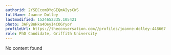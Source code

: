 ```yaml
---
authorid: 2YSECcomDYgGEQmAIysCWS
fullName: Joanne Dolley
lastmodified: 1524652335.105421
photo: 3AFyBnHka4OeyI4COGYyoY
profileUrl: https://theconversation.com//profiles/joanne-dolley-448667
role: PhD Candidate, Griffith University
---
```

No content found